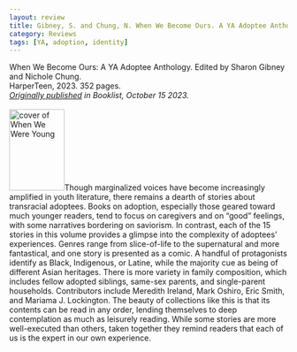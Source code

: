 ```yaml
---
layout: review
title: Gibney, S. and Chung, N. When We Become Ours. A YA Adoptee Anthology.
category: Reviews
tags: [YA, adoption, identity]
---
```

<span class="title">When We Become Ours: A YA Adoptee Anthology.</span> Edited by Sharon Gibney and Nichole Chung.<br>
<span class="publisher">HarperTeen, 2023. 352 pages.</span><br>
<span style="font-size:14px;"><em><a href="https://www.booklistonline.com/When-We-Become-Ours-A-YA-Adoptee-Anthology-Nicole-Chung/pid=9781608" target="_blank" alt="Review of When We Become Ours on Booklist website">Originally published</a> in <em>Booklist</em>, October 15 2023.</em></span><br><br>
<span class="book1"><img src="https://www.harpercollins.com/cdn/shop/products/9780063144408_fa65bc4d-a180-4012-a15a-a39b84ac2d8a.jpg" width="100" height="147" alt="cover of When We Were Young">Though marginalized voices have become increasingly amplified in youth literature, there remains a dearth of stories about transracial adoptees. Books on adoption, especially those geared toward much younger readers, tend to focus on caregivers and on “good” feelings, with some narratives bordering on saviorism. In contrast, each of the 15 stories in this volume provides a glimpse into the complexity of adoptees’ experiences. Genres range from slice-of-life to the supernatural and more fantastical, and one story is presented as a comic. A handful of protagonists identify as Black, Indigenous, or Latine, while the majority cue as being of different Asian heritages. There is more variety in family composition, which includes fellow adopted siblings, same-sex parents, and single-­parent households. Contributors include Meredith Ireland, Mark Oshiro, Eric Smith, and Mariama J. Lockington. The beauty of collections like this is that its contents can be read in any order, lending themselves to deep contemplation as much as leisurely reading. While some stories are more well-executed than others, taken together they remind readers that each of us is the expert in our own experience.</span>

